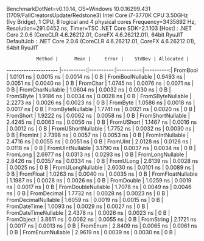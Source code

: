 
BenchmarkDotNet=v0.10.14, OS=Windows 10.0.16299.431 (1709/FallCreatorsUpdate/Redstone3)
Intel Core i7-3770K CPU 3.50GHz (Ivy Bridge), 1 CPU, 8 logical and 4 physical cores
Frequency=3435892 Hz, Resolution=291.0452 ns, Timer=TSC
.NET Core SDK=2.1.103
  [Host]     : .NET Core 2.0.6 (CoreCLR 4.6.26212.01, CoreFX 4.6.26212.01), 64bit RyuJIT
  DefaultJob : .NET Core 2.0.6 (CoreCLR 4.6.26212.01, CoreFX 4.6.26212.01), 64bit RyuJIT


               Method |      Mean |     Error |    StdDev | Allocated |
--------------------- |----------:|----------:|----------:|----------:|
             FromBool | 1.0101 ns | 0.0015 ns | 0.0014 ns |       0 B |
     FromBoolNullable | 0.9493 ns | 0.0051 ns | 0.0040 ns |       0 B |
             FromChar | 1.0745 ns | 0.0076 ns | 0.0071 ns |       0 B |
     FromCharNullable | 1.0604 ns | 0.0032 ns | 0.0030 ns |       0 B |
            FromSByte | 1.9186 ns | 0.0034 ns | 0.0028 ns |       0 B |
    FromSByteNullable | 2.2273 ns | 0.0026 ns | 0.0023 ns |       0 B |
             FromByte | 1.0586 ns | 0.0018 ns | 0.0017 ns |       0 B |
     FromByteNullable | 1.7741 ns | 0.0021 ns | 0.0020 ns |       0 B |
            FromShort | 1.9222 ns | 0.0062 ns | 0.0058 ns |       0 B |
    FromShortNullable | 2.4245 ns | 0.0063 ns | 0.0056 ns |       0 B |
           FromUShort | 1.1467 ns | 0.0016 ns | 0.0012 ns |       0 B |
   FromUShortNullable | 1.7752 ns | 0.0032 ns | 0.0030 ns |       0 B |
              FromInt | 2.7398 ns | 0.0057 ns | 0.0053 ns |       0 B |
      FromIntNullable | 2.4716 ns | 0.0055 ns | 0.0051 ns |       0 B |
             FromUInt | 2.0128 ns | 0.0126 ns | 0.0118 ns |       0 B |
     FromUIntNullable | 3.1790 ns | 0.0037 ns | 0.0034 ns |       0 B |
             FromLong | 2.6977 ns | 0.0313 ns | 0.0293 ns |       0 B |
     FromLongNullable | 2.8426 ns | 0.0357 ns | 0.0334 ns |       0 B |
            FromULong | 2.6139 ns | 0.0028 ns | 0.0025 ns |       0 B |
    FromULongNullable | 2.6030 ns | 0.0101 ns | 0.0089 ns |       0 B |
            FromFloat | 1.0263 ns | 0.0040 ns | 0.0035 ns |       0 B |
    FromFloatNullable | 1.1987 ns | 0.0028 ns | 0.0026 ns |       0 B |
           FromDouble | 1.0259 ns | 0.0019 ns | 0.0017 ns |       0 B |
   FromDoubleNullable | 1.7078 ns | 0.0049 ns | 0.0046 ns |       0 B |
          FromDecimal | 1.7732 ns | 0.0028 ns | 0.0023 ns |       0 B |
  FromDecimalNullable | 1.6059 ns | 0.0019 ns | 0.0015 ns |       0 B |
         FromDateTime | 1.0093 ns | 0.0029 ns | 0.0027 ns |       0 B |
 FromDateTimeNullable | 2.4378 ns | 0.0026 ns | 0.0023 ns |       0 B |
           FromObject | 3.8611 ns | 0.0062 ns | 0.0055 ns |       0 B |
           FromString | 2.1721 ns | 0.0017 ns | 0.0013 ns |       0 B |
             FromEnum | 2.8409 ns | 0.0065 ns | 0.0061 ns |       0 B |
     FromEnumNullable | 2.9619 ns | 0.0039 ns | 0.0030 ns |       0 B |
